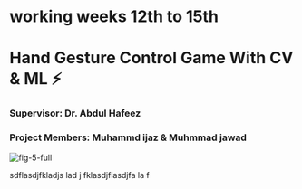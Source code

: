 
# working weeks 12th to 15th


# Hand Gesture Control Game With CV & ML   :zap:

### Supervisor: Dr. Abdul Hafeez
### Project Members: Muhammd ijaz & Muhmmad jawad

![fig-5-full](https://user-images.githubusercontent.com/75518471/145942424-2eed386c-66f3-4f40-b63a-b10e8928989d.png)



sdflasdjfkladjs lad j fklasdjflasdjfa la f

